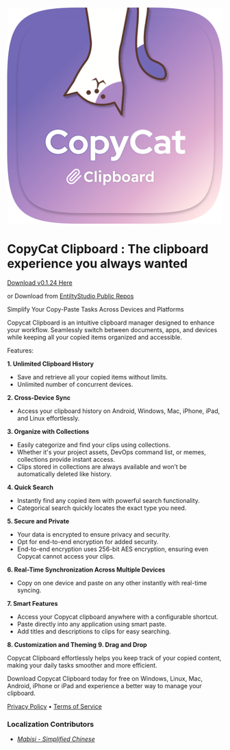 ![CopyCat Clipboard](assets/images/icons/icon.png)

# CopyCat Clipboard : The clipboard experience you always wanted

[Download v0.1.24 Here](https://www.entilitystudio.com/copycat-clipboard)

or Download from [EntiltyStudio Public Repos](https://github.com/raj457036/entility_studio_public)

Simplify Your Copy-Paste Tasks Across Devices and Platforms

Copycat Clipboard is an intuitive clipboard manager designed to enhance your workflow. Seamlessly switch between documents, apps, and devices while keeping all your copied items organized and accessible.

Features:

**1. Unlimited Clipboard History**
- Save and retrieve all your copied items without limits.
- Unlimited number of concurrent devices.

**2. Cross-Device Sync**
- Access your clipboard history on Android, Windows, Mac, iPhone, iPad, and Linux effortlessly.

**3. Organize with Collections**
- Easily categorize and find your clips using collections.
- Whether it's your project assets, DevOps command list, or memes, collections provide instant access.
- Clips stored in collections are always available and won’t be automatically deleted like history.

**4. Quick Search**
- Instantly find any copied item with powerful search functionality.
- Categorical search quickly locates the exact type you need.

**5. Secure and Private**
- Your data is encrypted to ensure privacy and security.
- Opt for end-to-end encryption for added security.
- End-to-end encryption uses 256-bit AES encryption, ensuring even Copycat cannot access your clips.

**6. Real-Time Synchronization Across Multiple Devices**
- Copy on one device and paste on any other instantly with real-time syncing.

**7. Smart Features**
- Access your Copycat clipboard anywhere with a configurable shortcut.
- Paste directly into any application using smart paste.
- Add titles and descriptions to clips for easy searching.

**8. Customization and Theming**
**9. Drag and Drop**


Copycat Clipboard effortlessly helps you keep track of your copied content, making your daily tasks smoother and more efficient.

Download Copycat Clipboard today for free on Windows, Linux, Mac, Android, iPhone or iPad and experience a better way to manage your clipboard.

[Privacy Policy](https://www.entilitystudio.com/privacy-policy) • [Terms of Service](https://www.entilitystudio.com/terms-conditions)

### Localization Contributors
- [*Mabisi - Simplified Chinese*](https://github.com/Mabisi)
